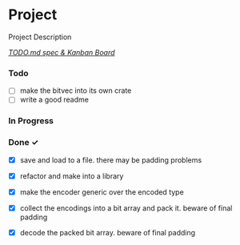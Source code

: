 # Project

Project Description

<em>[TODO.md spec & Kanban Board](https://bit.ly/3fCwKfM)</em>

### Todo

- [ ] make the bitvec into its own crate  
- [ ] write a good readme  

### In Progress


### Done ✓

- [x] save and load to a file. there may be padding problems  
- [x] refactor and make into a library  
- [x] make the encoder generic over the encoded type  
- [x] collect the encodings into a bit array and pack it. beware of final padding  
- [x] decode the packed bit array. beware of final padding  

